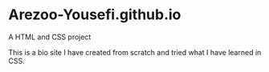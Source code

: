 # Arezoo-Yousefi.github.io
A HTML and CSS project

This is a bio site I have created from scratch and tried what I have learned in CSS.
